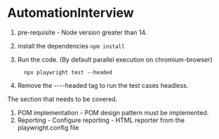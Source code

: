 # AutomationInterview
1. pre-requisite - Node version greater than 14.
   
2. install the dependencies
		```npm install```

3. Run the code. (By default parallel execution on chromium-browser)
   
		 npx playwright test --headed
   
4. Remove the ----headed tag to run the test cases headless.


 The section that needs to be covered.

 1. POM implementation - POM design pattern must be implemented.
 2. Reporting - Configure reporting - HTML reporter from the playwright.config file

	 
